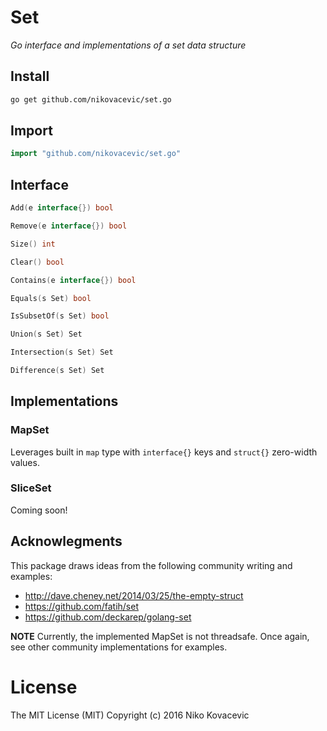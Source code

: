 # Set
*Go interface and implementations of a set data structure*

## Install
```bash
go get github.com/nikovacevic/set.go
```
## Import
```go
import "github.com/nikovacevic/set.go"
```
## Interface
```go
Add(e interface{}) bool

Remove(e interface{}) bool

Size() int

Clear() bool

Contains(e interface{}) bool

Equals(s Set) bool

IsSubsetOf(s Set) bool

Union(s Set) Set

Intersection(s Set) Set

Difference(s Set) Set
```
## Implementations
### MapSet
Leverages built in `map` type with `interface{}` keys and `struct{}` zero-width values.
### SliceSet
Coming soon!

## Acknowlegments
This package draws ideas from the following community writing and examples:
- http://dave.cheney.net/2014/03/25/the-empty-struct
- https://github.com/fatih/set
- https://github.com/deckarep/golang-set

**NOTE** Currently, the implemented MapSet is not threadsafe. Once again, see other community implementations for examples.

# License

The MIT License (MIT)
Copyright (c) 2016 Niko Kovacevic
